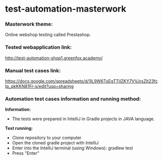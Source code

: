 # test-automation-masterwork

### Masterwork theme:  
Online webshop testing called Prestashop. 

### Tested webapplication link:  
http://test-automation-shop1.greenfox.academy/

### Manual test cases link:  
https://docs.google.com/spreadsheets/d/1lL9W6TsEgTTjIZKY7VVJrsZlt23fcIp_pkKKN81Fr-s/edit?usp=sharing

### Automation test cases information and running method:  
**Information:**  
 * The tests were prepared in IntelliJ in Gradle projects in JAVA language.

**Test running:**
 * Clone repository to your computer
 * Open the cloned gradle project with IntelliJ
 * Enter into the IntelliJ terminal (using Windows): gradlew test 
 * Press "Enter"